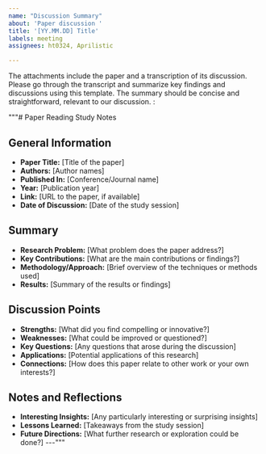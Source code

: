 ```yaml
---
name: "Discussion Summary"
about: 'Paper discussion '
title: '[YY.MM.DD] Title'
labels: meeting
assignees: ht0324, Aprilistic

---
```


The attachments include the paper and a transcription of its discussion. Please go through the transcript and summarize key findings and discussions using this template. The summary should be concise and straightforward, relevant to our discussion. :


"""# Paper Reading Study Notes

## General Information
- **Paper Title:** [Title of the paper]
- **Authors:** [Author names]
- **Published In:** [Conference/Journal name]
- **Year:** [Publication year]
- **Link:** [URL to the paper, if available]
- **Date of Discussion:** [Date of the study session]

## Summary
- **Research Problem:** [What problem does the paper address?]
- **Key Contributions:** [What are the main contributions or findings?]
- **Methodology/Approach:** [Brief overview of the techniques or methods used]
- **Results:** [Summary of the results or findings]

## Discussion Points
- **Strengths:** [What did you find compelling or innovative?]
- **Weaknesses:** [What could be improved or questioned?]
- **Key Questions:** [Any questions that arose during the discussion]
- **Applications:** [Potential applications of this research]
- **Connections:** [How does this paper relate to other work or your own interests?]

## Notes and Reflections
- **Interesting Insights:** [Any particularly interesting or surprising insights]
- **Lessons Learned:** [Takeaways from the study session]
- **Future Directions:** [What further research or exploration could be done?]
---"""
